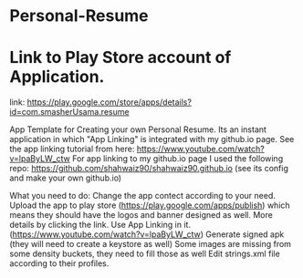 # Personal-Resume

# Link to Play Store account of Application.
link: https://play.google.com/store/apps/details?id=com.smasherUsama.resume


App Template for Creating your own Personal Resume. Its an instant application in which "App Linking" is integrated with my github.io page. See the app linking tutorial from here: https://www.youtube.com/watch?v=lpaByLW_ctw  For app linking to my github.io page I used the following repo: https://github.com/shahwaiz90/shahwaiz90.github.io (see its config and make your own github.io)

What you need to do:
Change the app contect according to your need.
Upload the app to play store (https://play.google.com/apps/publish) which means they should have the logos and banner designed as well. More details by clicking the link.
Use App Linking in it. (https://www.youtube.com/watch?v=lpaByLW_ctw)
Generate signed apk (they will need to create a keystore as well)
Some images are missing from some density buckets, they need to fill those as well
Edit strings.xml file according to their profiles.
